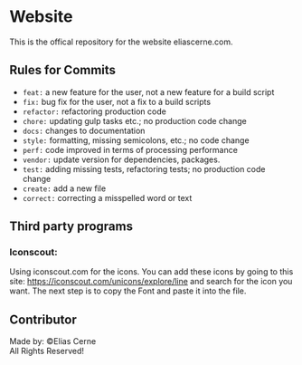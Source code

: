 # Website
This is the offical repository for the website eliascerne.com.


## Rules for Commits

- `feat:` a new feature for the user, not a new feature for a build script
- `fix:` bug fix for the user, not a fix to a build scripts
- `refactor:` refactoring production code
- `chore:` updating gulp tasks etc.; no production code change
- `docs:` changes to documentation
- `style:` formatting, missing semicolons, etc.; no code change
- `perf:` code improved in terms of processing performance
- `vendor:` update version for dependencies, packages.
- `test:` adding missing tests, refactoring tests; no production code change
- `create:` add a new file
- `correct:` correcting a misspelled word or text

## Third party programs
### Iconscout: 
Using iconscout.com for the icons. You can add these icons by going to this site: https://iconscout.com/unicons/explore/line and search for the icon you want. The next step is to copy the Font and paste it into the file. 

## Contributor
Made by: ©Elias Cerne<br/>
All Rights Reserved!